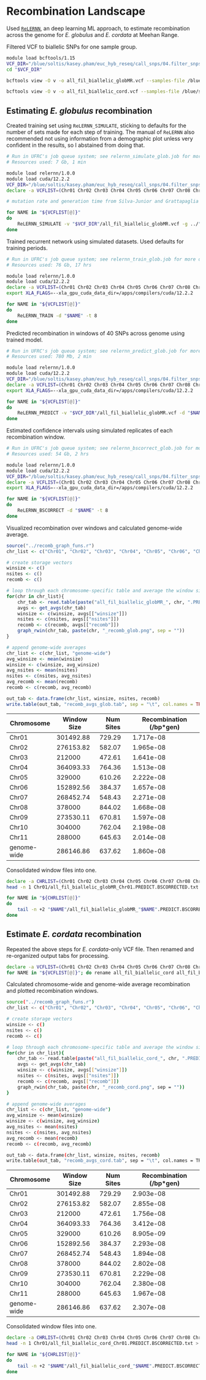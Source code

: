 # Recombination Landscape
Used [`ReLERNN`](https://github.com/kr-colab/ReLERNN), an deep learning ML approach, to estimate recombination across the genome for _E. globulus_ and _E. cordata_ at Meehan Range.

Filtered VCF to biallelic SNPs for one sample group.
```bash
module load bcftools/1.15
VCF_DIR="/blue/soltis/kasey.pham/euc_hyb_reseq/call_snps/04.filter_snps"
cd "$VCF_DIR"

bcftools view -O v -o all_fil_biallelic_globMR.vcf --samples-file /blue/soltis/kasey.pham/euc_hyb_reseq/analyses/recomb/glob/Eglobulus_MR_samples.txt --threads 16 all_fil_biallelic.vcf.gz

bcftools view -O v -o all_fil_biallelic_cord.vcf --samples-file /blue/soltis/kasey.pham/euc_hyb_reseq/analyses/recomb/cord/Ecordata_samples.txt --threads 16 all_fil_biallelic.vcf.gz
```
## Estimating _E. globulus_ recombination
Created training set using `ReLERNN_SIMULATE`, sticking to defaults for the number of sets made for each step of training. The manual of `ReLERNN` also recommended not using information from a demographic plot unless very confident in the results, so I abstained from doing that.

```bash
# Run in UFRC's job queue system; see relernn_simulate_glob.job for more details.
# Resources used: 7 Gb, 1 min

module load relernn/1.0.0
module load cuda/12.2.2
VCF_DIR="/blue/soltis/kasey.pham/euc_hyb_reseq/call_snps/04.filter_snps"
declare -a VCFLIST=(Chr01 Chr02 Chr03 Chr04 Chr05 Chr06 Chr07 Chr08 Chr09 Chr10 Chr11)

# mutation rate and generation time from Silva-Junior and Grattapaglia 2015 New Phytol.

for NAME in "${VCFLIST[@]}"
do
    ReLERNN_SIMULATE -v "$VCF_DIR"/all_fil_biallelic_globMR.vcf -g ../"$NAME".bed -d "$NAME" -u "4.93e-8" -l 10 -t 8 --unphased
done
```

Trained recurrent network using simulated datasets. Used defaults for training periods.
```bash
# Run in UFRC's job queue system; see relernn_train_glob.job for more details.
# Resources used: 76 Gb, 17 hrs

module load relernn/1.0.0
module load cuda/12.2.2
declare -a VCFLIST=(Chr01 Chr02 Chr03 Chr04 Chr05 Chr06 Chr07 Chr08 Chr09 Chr10 Chr11)
export XLA_FLAGS=--xla_gpu_cuda_data_dir=/apps/compilers/cuda/12.2.2

for NAME in "${VCFLIST[@]}"
do
    ReLERNN_TRAIN -d "$NAME" -t 8
done
```

Predicted recombination in windows of 40 SNPs across genome using trained model.
```bash
# Run in UFRC's job queue system; see relernn_predict_glob.job for more details.
# Resources used: 780 Mb, 2 min

module load relernn/1.0.0
module load cuda/12.2.2
VCF_DIR="/blue/soltis/kasey.pham/euc_hyb_reseq/call_snps/04.filter_snps"
declare -a VCFLIST=(Chr01 Chr02 Chr03 Chr04 Chr05 Chr06 Chr07 Chr08 Chr09 Chr10 Chr11)
export XLA_FLAGS=--xla_gpu_cuda_data_dir=/apps/compilers/cuda/12.2.2

for NAME in "${VCFLIST[@]}"
do
    ReLERNN_PREDICT -v "$VCF_DIR"/all_fil_biallelic_globMR.vcf -d "$NAME" --unphased --minSites 40
done
```

Estimated confidence intervals using simulated replicates of each recombination window.
```bash
# Run in UFRC's job queue system; see relernn_bscorrect_glob.job for more details.
# Resources used: 54 Gb, 2 hrs

module load relernn/1.0.0
module load cuda/12.2.2
VCF_DIR="/blue/soltis/kasey.pham/euc_hyb_reseq/call_snps/04.filter_snps"
declare -a VCFLIST=(Chr01 Chr02 Chr03 Chr04 Chr05 Chr06 Chr07 Chr08 Chr09 Chr10 Chr11)
export XLA_FLAGS=--xla_gpu_cuda_data_dir=/apps/compilers/cuda/12.2.2

for NAME in "${VCFLIST[@]}"
do
    ReLERNN_BSCORRECT -d "$NAME" -t 8
done
```

Visualized recombination over windows and calculated genome-wide average.

```R
source("../recomb_graph_funs.r")
chr_list <- c("Chr01", "Chr02", "Chr03", "Chr04", "Chr05", "Chr06", "Chr07", "Chr08", "Chr09", "Chr10", "Chr11")

# create storage vectors
winsize <- c()
nsites <- c()
recomb <- c()

# loop through each chromosome-specific table and average the window size, number of sites per window, and recombination rate.
for(chr in chr_list){
    chr_tab <- read.table(paste("all_fil_biallelic_globMR_", chr, ".PREDICT.BSCORRECTED.txt", sep = ""), header = TRUE)
    avgs <- get_avgs(chr_tab)
    winsize <- c(winsize, avgs[["winsize"]])
    nsites <- c(nsites, avgs[["nsites"]])
    recomb <- c(recomb, avgs[["recomb"]])
    graph_rwin(chr_tab, paste(chr, "_recomb_glob.png", sep = ""))
}

# append genome-wide averages
chr_list <- c(chr_list, "genome-wide")
avg_winsize <- mean(winsize)
winsize <- c(winsize, avg_winsize)
avg_nsites <- mean(nsites)
nsites <- c(nsites, avg_nsites)
avg_recomb <- mean(recomb)
recomb <- c(recomb, avg_recomb)

out_tab <- data.frame(chr_list, winsize, nsites, recomb)
write.table(out_tab, "recomb_avgs_glob.tab", sep = "\t", col.names = TRUE, row.names = FALSE, quote = FALSE)
```

| Chromosome  | Window Size | Num Sites | Recombination (/bp*gen) |
| ----------- | ----------- | --------- | ----------------------- |
| Chr01       | 301492.88   | 729.29    | 1.717e-08               |
| Chr02       | 276153.82   | 582.07    | 1.965e-08               |
| Chr03       | 212000      | 472.61    | 1.641e-08               |
| Chr04       | 364093.33   | 764.36    | 1.513e-08               |
| Chr05       | 329000      | 610.26    | 2.222e-08               |
| Chr06       | 152892.56   | 384.37    | 1.657e-08               |
| Chr07       | 268452.74   | 548.43    | 2.271e-08               |
| Chr08       | 378000      | 844.02    | 1.668e-08               |
| Chr09       | 273530.11   | 670.81    | 1.597e-08               |
| Chr10       | 304000      | 762.04    | 2.198e-08               |
| Chr11       | 288000      | 645.63    | 2.014e-08               |
| genome-wide | 286146.86   | 637.62    | 1.860e-08               |

Consolidated window files into one.
```bash
declare -a CHRLIST=(Chr01 Chr02 Chr03 Chr04 Chr05 Chr06 Chr07 Chr08 Chr09 Chr10 Chr11)
head -n 1 Chr01/all_fil_biallelic_globMR_Chr01.PREDICT.BSCORRECTED.txt > all_fil_biallelic_globMR_all.PREDICT.BSCORRECTED.txt

for NAME in "${CHRLIST[@]}"
do
    tail -n +2 "$NAME"/all_fil_biallelic_globMR_"$NAME".PREDICT.BSCORRECTED.txt >> all_fil_biallelic_globMR_all.PREDICT.BSCORRECTED.txt
done
```


## Estimate _E. cordata_ recombination
Repeated the above steps for _E. cordata_-only VCF file. Then renamed and re-organized output tabs for processing.

```bash
declare -a VCFLIST=(Chr01 Chr02 Chr03 Chr04 Chr05 Chr06 Chr07 Chr08 Chr09 Chr10 Chr11)
for NAME in "${VCFLIST[@]}"; do rename all_fil_biallelic_cord all_fil_biallelic_cord_"$NAME" "$NAME"/*; done
```

Calculated chromosome-wide and genome-wide average recombination and plotted recombination windows.
```bash
source("../recomb_graph_funs.r")
chr_list <- c("Chr01", "Chr02", "Chr03", "Chr04", "Chr05", "Chr06", "Chr07", "Chr08", "Chr09", "Chr10", "Chr11")

# create storage vectors
winsize <- c()
nsites <- c()
recomb <- c()

# loop through each chromosome-specific table and average the window size, number of sites per window, and recombination rate.
for(chr in chr_list){
    chr_tab <- read.table(paste("all_fil_biallelic_cord_", chr, ".PREDICT.BSCORRECTED.txt", sep = ""), header = TRUE)
    avgs <- get_avgs(chr_tab)
    winsize <- c(winsize, avgs[["winsize"]])
    nsites <- c(nsites, avgs[["nsites"]])
    recomb <- c(recomb, avgs[["recomb"]])
    graph_rwin(chr_tab, paste(chr, "_recomb_cord.png", sep = ""))
}

# append genome-wide averages
chr_list <- c(chr_list, "genome-wide")
avg_winsize <- mean(winsize)
winsize <- c(winsize, avg_winsize)
avg_nsites <- mean(nsites)
nsites <- c(nsites, avg_nsites)
avg_recomb <- mean(recomb)
recomb <- c(recomb, avg_recomb)

out_tab <- data.frame(chr_list, winsize, nsites, recomb)
write.table(out_tab, "recomb_avgs_cord.tab", sep = "\t", col.names = TRUE, row.names = FALSE, quote = FALSE)
```

| Chromosome  | Window Size | Num Sites | Recombination (/bp*gen) |
| ----------- | ----------- | --------- | ----------------------- |
| Chr01       | 301492.88   | 729.29    | 2.903e-08               |
| Chr02       | 276153.82   | 582.07    | 2.855e-08               |
| Chr03       | 212000      | 472.61    | 1.756e-08               |
| Chr04       | 364093.33   | 764.36    | 3.412e-08               |
| Chr05       | 329000      | 610.26    | 8.905e-09               |
| Chr06       | 152892.56   | 384.37    | 2.293e-08               |
| Chr07       | 268452.74   | 548.43    | 1.894e-08               |
| Chr08       | 378000      | 844.02    | 2.802e-08               |
| Chr09       | 273530.11   | 670.81    | 2.229e-08               |
| Chr10       | 304000      | 762.04    | 2.380e-08               |
| Chr11       | 288000      | 645.63    | 1.967e-08               |
| genome-wide | 286146.86   | 637.62    | 2.307e-08               |

Consolidated window files into one.
```bash
declare -a CHRLIST=(Chr01 Chr02 Chr03 Chr04 Chr05 Chr06 Chr07 Chr08 Chr09 Chr10 Chr11)
head -n 1 Chr01/all_fil_biallelic_cord_Chr01.PREDICT.BSCORRECTED.txt > all_fil_biallelic_cord_all.PREDICT.BSCORRECTED.txt

for NAME in "${CHRLIST[@]}"
do
    tail -n +2 "$NAME"/all_fil_biallelic_cord_"$NAME".PREDICT.BSCORRECTED.txt >> all_fil_biallelic_cord_all.PREDICT.BSCORRECTED.txt
done
```

